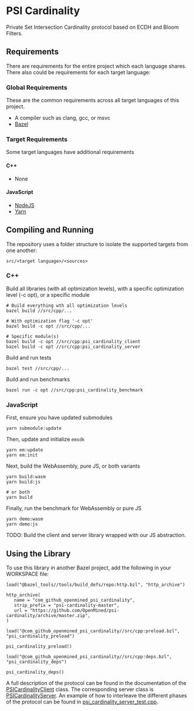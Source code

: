 # PSI Cardinality
Private Set Intersection Cardinality protocol based on ECDH and Bloom Filters.

## Requirements

There are requirements for the entire project which each language shares. There also could be requirements for each target language:

### Global Requirements
These are the common requirements across all target languages of this project.

- A compiler such as clang, gcc, or msvc
- [Bazel](https://bazel.build)

### Target Requirements
Some target languages have additional requirements

#### C++

- None

#### JavaScript

- [NodeJS](https://nodejs.org/en/)
- [Yarn](https://yarnpkg.com/)


## Compiling and Running

The repository uses a folder structure to isolate the supported targets from one another:

```
src/<target language>/<sources>
```

### C++

Build all libraries (with all optimization levels), with a specific optimization level (-c opt), or a specific module

```
# Build everything wth all optimization levels
bazel build //src/cpp/...

# With optimization flag '-c opt'
bazel build -c opt //src/cpp/...

# Specific module(s)
bazel build -c opt //src/cpp:psi_cardinality_client
bazel build -c opt //src/cpp:psi_cardinality_server
```

Build and run tests

```
bazel test //src/cpp/...
```

Build and run benchmarks

```
bazel run -c opt //src/cpp:psi_cardinality_benchmark
```

### JavaScript

First, ensure you have updated submodules

```
yarn submodule:update
```

Then, update and initialize `emsdk`

```
yarn em:update
yarn em:init
```

Next, build the WebAssembly, pure JS, or both variants

```
yarn build:wasm
yarn build:js

# or both
yarn build
```

Finally, run the benchmark for WebAssembly or pure JS

```
yarn demo:wasm
yarn demo:js
```

TODO: Build the client and server library wrapped with our JS abstraction.

## Using the Library
To use this library in another Bazel project, add the following in your WORKSPACE file:

```
load("@bazel_tools//tools/build_defs/repo:http.bzl", "http_archive")

http_archive(
   name = "com_github_openmined_psi_cardinality",
   strip_prefix = "psi-cardinality-master",
   url = "https://github.com/OpenMined/psi-cardinality/archive/master.zip",
)

load("@com_github_openmined_psi_cardinality//src/cpp:preload.bzl", "psi_cardinality_preload")

psi_cardinality_preload()

load("@com_github_openmined_psi_cardinality//src/cpp:deps.bzl", "psi_cardinality_deps")

psi_cardinality_deps()
```

A full description of the protocol can be found in the documentation of the [PSICardinalityClient](src/cpp/psi_cardinality_client.h) class.
The corresponding server class is [PSICardinalityServer](src/cpp/psi_cardinality_server.h).
An example of how to interleave the different phases of the protocol can be found in [psi_cardinality_server_test.cpp](src/cpp/psi_cardinality_server_test.cpp).
